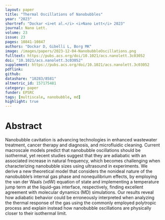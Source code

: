 ```yaml
---
layout: paper
title: "Thermal Oscillations of Nanobubbles"
year: "2023"
shortref: "Dockar <i>et al.</i> <i>Nano Lett</i> 2023"
journal: Nano Lett.
volume: 23
issue: 23
pages: 10841-10847
authors: "Dockar D, Gibelli L, Borg MK"
image: /images/papers/2023-12-04-NanobubbleOscillations.png
fulltext: https://pubs.acs.org/doi/10.1021/acs.nanolett.3c03052
doi: "10.1021/acs.nanolett.3c03052" 
supplement: https://pubs.acs.org/doi/10.1021/acs.nanolett.3c03052
pdflink: 
github:
datashare: "10283/8581"
altmetric_id: 157175481
category: paper
funder: EPSRC
tags: [multiscale, nanobubble, md]
highlight: true
---
```


# Abstract 

Nanobubble cavitation is advancing technologies in enhanced wastewater treatment, cancer therapy and diagnosis, and microfluidic cleaning. Current macroscale models predict that nanobubble oscillations should be isothermal, yet recent studies suggest that they are adiabatic with an associated increase in natural frequency, which becomes challenging when characterizing nanobubble sizes using ultrasound in experiments. We derive a new theoretical model that considers the nonideal nature of the nanobubble’s internal gas phase and nonequilibrium effects, by employing the van der Waals (vdW) equation of state and implementing a temperature jump term at the liquid–gas interface, respectively, finding excellent agreement with molecular dynamics (MD) simulations. Our results reveal how adiabatic behavior could be erroneously interpreted when analyzing the thermal response of the gas using the commonly employed polytropic process and explain instead how nanobubble oscillations are physically closer to their isothermal limit.
